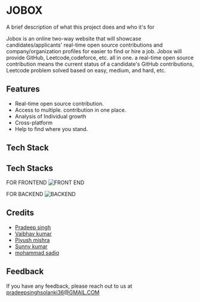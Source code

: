 # JOBOX

A brief description of what this project does and who it's for
  
   Jobox is an online two-way website that will showcase candidates/applicants' real-time open source contributions and company/organization profiles for easier to find or hire a job. 
Jobox will provide GitHub, Leetcode,codeforce, etc.
all in one. a real-time open source contribution means the current status of a candidate's GitHub contributions, Leetcode problem solved based on easy, medium, and hard, etc. 

## Features

- Real-time open source contribution.
- Access to multiple. contribution in one place.
- Analysis of Individual growth
- Cross-platform
- Help to find where you stand.


## Tech Stack
 
 ## Tech Stacks

FOR FRONTEND
![FRONT END](https://www.freepnglogos.com/uploads/html5-logo-png/html5-logo-best-web-design-psd-html-cms-development-ecommerce-6.png)

FOR BACKEND
![BACKEND](https://wallpapercave.com/dwp1x/wp8903893.jpg)
## Credits
 - [Pradeep singh](https://www.linkedin.com/in/pradeep-singh-038ab324a?utm_source=share&utm_campaign=share_via&utm_content=profile&utm_medium=android_app)
 - [Vaibhav kumar](https://www.linkedin.com/in/vaibhav-kumar-b98248292?utm_source=share&utm_campaign=share_via&utm_content=profile&utm_medium=android_app)
 - [Piyush mishra](https://www.linkedin.com/in/piyush-mishra-844105294?utm_source=share&utm_campaign=share_via&utm_content=profile&utm_medium=android_app)
  - [Sunny kumar](https://www.linkedin.com/in/sunny-kumar-808060258?utm_source=share&utm_campaign=share_via&utm_content=profile&utm_medium=android_app)
   - [mohammad sadiq](https://www.linkedin.com/in/mohd-sadique-382321251?utm_source=share&utm_campaign=share_via&utm_content=profile&utm_medium=android_app)
## Feedback

If you have any feedback, please reach out to us at pradeepsinghsolanki36@GMAIL.COM

